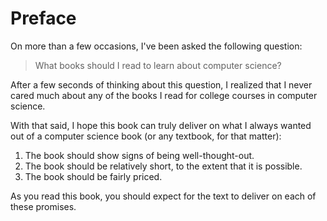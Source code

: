 # Preface

On more than a few occasions, I've been asked the following question:

> What books should I read to learn about computer science?

After a few seconds of thinking about this question, I realized that I never cared much about any of the books I read for college courses in computer science.

With that said, I hope this book can truly deliver on what I always wanted out of a computer science book (or any textbook, for that matter):

 1. The book should show signs of being well-thought-out.
 2. The book should be relatively short, to the extent that it is possible.
 3. The book should be fairly priced.
 
As you read this book, you should expect for the text to deliver on each of these promises.
